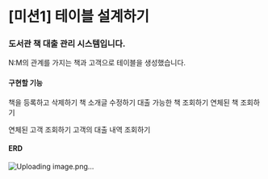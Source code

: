 # [미션1] 테이블 설계하기
### 도서관 책 대출 관리 시스템입니다.
N:M의 관계를 가지는 책과 고객으로 테이블을 생성했습니다.

#### 구현할 기능
책을 등록하고 삭제하기
책 소개글 수정하기
대출 가능한 책 조회하기
연체된 책 조회하기

연체된 고객 조회하기
고객의 대출 내역 조회하기

#### ERD
![Uploading image.png…]()
